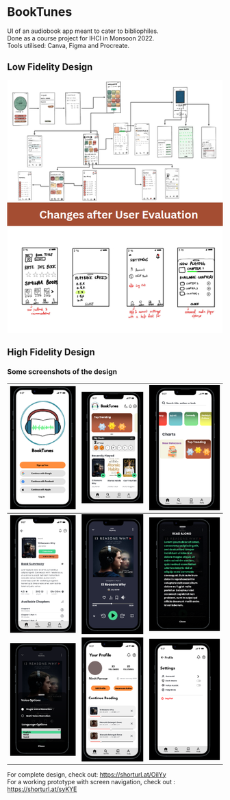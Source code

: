 # BookTunes

UI of an audiobook app meant to cater to bibliophiles.  
Done as a course project for IHCI in Monsoon 2022.  
Tools utilised: Canva, Figma and Procreate.

## Low Fidelity Design

![LoFi](images/lofi.png)
![LoFi](images/lofi2.png)

## High Fidelity Design

### Some screenshots of the design


| ![HiFi](images/hifi1.png) | ![HiFi](images/hifi2.png) | ![HiFi](images/hifi3.png) |
|:---------------------:|:---------------------:|:---------------------:|
| ![HiFi](images/hifi4.png) | ![HiFi](images/hifi5.png) | ![HiFi](images/hifi6.png) |
| ![HiFi](images/hifi7.png) | ![HiFi](images/hifi8.png) | ![HiFi](images/hifi9.png) |


For complete design, check out: <https://shorturl.at/OilYy>  
For a working prototype with screen navigation, check out : <https://shorturl.at/syKYE>

